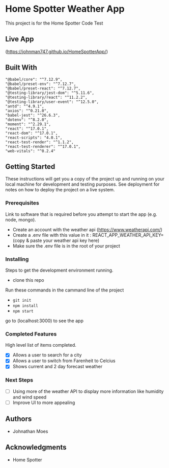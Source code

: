 # Home Spotter Weather App

This project is for the Home Spotter Code Test

## Live App

(https://johnman747.github.io/HomeSpotterApp/)

## Built With

    "@babel/core": "^7.12.9",
    "@babel/preset-env": "^7.12.7",
    "@babel/preset-react": "^7.12.7",
    "@testing-library/jest-dom": "^5.11.6",
    "@testing-library/react": "^11.2.2",
    "@testing-library/user-event": "^12.5.0",
    "antd": "^4.9.1",
    "axios": "^0.21.0",
    "babel-jest": "^26.6.3",
    "dotenv": "^8.2.0",
    "moment": "^2.29.1",
    "react": "^17.0.1",
    "react-dom": "^17.0.1",
    "react-scripts": "4.0.1",
    "react-test-render": "^1.1.2",
    "react-test-renderer": "^17.0.1",
    "web-vitals": "^0.2.4"

## Getting Started

These instructions will get you a copy of the project up and running on your local machine for development and testing purposes. See deployment for notes on how to deploy the project on a live system.

### Prerequisites

Link to software that is required before you attempt to start the app (e.g. node, mongo).

- Create an account with the weather api (https://www.weatherapi.com/)
- Create a .env file with this value in it : 
        REACT_APP_WEATHER_API_KEY=(copy & paste your weather api key here)
- Make sure the .env file is in the root of your project

### Installing

Steps to get the development environment running.

- clone this repo

Run these commands in the cammand line of the project

- `git init`
- `npm install`
- `npm start`

go to (localhost:3000) to see the app

### Completed Features

High level list of items completed.

- [x] Allows a user to search for a city
- [x] Allows a user to switch from Farenheit to Celcius
- [x] Shows current and 2 day forecast weather

### Next Steps

- [ ] Using more of the weather API to display more information like humidity and wind speed
- [ ] Improve UI to more appealing

## Authors

* Johnathan Moes

## Acknowledgments

* Home Spotter
